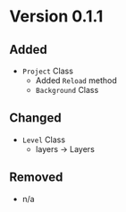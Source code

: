# Version 0.1.1

## Added
- `Project` Class
  - Added `Reload` method
  - `Background` Class
  
## Changed
- `Level` Class
  - layers -> Layers

## Removed
- n/a